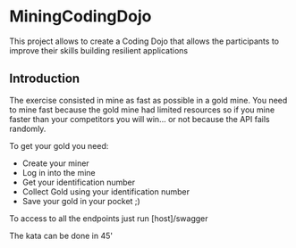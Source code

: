 # MiningCodingDojo

This project allows to create a Coding Dojo that allows the participants to improve their skills building resilient applications 
## Introduction

The exercise consisted in mine as fast as possible in a gold mine. You need to mine fast because the gold mine had limited resources so if you mine faster than your competitors you will win... or not because the API fails randomly.

To get your gold you need:

* Create your miner
* Log in into the mine
* Get your identification number
* Collect Gold using your identification number
* Save your gold in your pocket ;)

To access to all the endpoints just run [host]/swagger

The kata can be done in 45'






